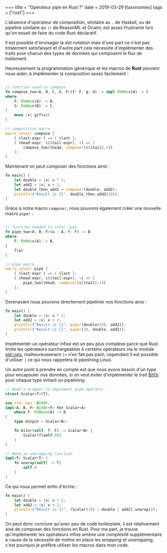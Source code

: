 +++
title = "Opérateur pipe en Rust ?" 
date = 2019-03-29
[taxonomies]
tags = ["rust"]
+++

L'absence d'opérateur de composition, similaire au `.` de Haskell, ou de pipeline similaire au `|>` de ReasonML et Ocaml, est assez frustrante lors qu'on essait de faire du code Rust déclaratif.

Il est possible d'envisager la _dot notation_ mais d'une part ce n'est pas totalement satisfaisant et d'autre part cela nécessite d'implémenter des traits pour chacun des types de données qui composent le flux de traitement.

Heureusement la programmation générique et les macros de **Rust** peuvent nous aider, à implémenter la composition assez facilement :

```rust

// function used to compose
fn compose_two<A, B, C, G, F>(f: F, g: G) -> impl FnOnce(A) -> C
where
    F: FnOnce(A) -> B,
    G: FnOnce(B) -> C,
{
    move |x| g(f(x))
}

// composition macro
macro_rules! compose {
    ( $last:expr ) => { $last };
    ( $head:expr, $($tail:expr), +) => {
        compose_two($head, compose!($($tail),+))
    };
}
```

Maintenant on peut composer des fonctions ainsi :

```rust
fn main() {
    let double = |x| x * 2;
    let add2 = |x| x + 2;
    let double_then_add2 = compose!(double, add2);
    println!("Result is {}", double_then_add2(10));
}
```

Grâce à notre macro `compose!`, nous pouvons également créer une nouvelle macro `pipe!` :

```rust

// function needed to infer type
fn pipe_two<A, B, F>(a : A, f: F) -> B
where
    F: FnOnce(A) -> B,
{
    f(a)
}

// pipe macro
macro_rules! pipe {
    ( $last:expr ) => { $last };
    ( $head:expr, $($tail:expr), +) => {
        pipe_two($head, compose!($($tail),+))
    };
}
```

Dorenavant nous pouvons directement pipeliner nos fonctions ainsi :

```rust
fn main() {
    let double = |x| x * 2;
    let add2 = |x| x + 2;
    println!("Result is {}", pipe!(double(10), add2));
    println!("Result is {}", pipe!(10, double, add2));
}
```

Implémenter un opérateur infixe est un peu plus complexe parce que Rust limite les opérateurs surchargeables à certains opérateurs via le module [std::ops](https://doc.rust-lang.org/std/ops/index.html), malheureusement `|>` n'en fait pas parti, cependant il est possible d'utiliser `|` ce qui nous rappelera le pipelining Linux.

Un autre point à prendre en compte est que nous avons besoin d'un type pour encapsuler nos données, si on veut éviter d'implémenter le trait [BitOr](https://doc.rust-lang.org/std/ops/trait.BitOr.html) pour chaque type initiant un pipelining.

```rust
// Need a wrapper to implement pipe operator
struct Scalar<T>(T);

use std::ops::BitOr;
impl<A, B, F> BitOr<F> for Scalar<A>
    where F: FnOnce(A) -> B
{
    type Output = Scalar<B>;

    fn bitor(self, f: F) -> Scalar<B> {
        Scalar(f(self.0))
    }
}

// Need an unwrapping function
impl<T> Scalar<T> {
    fn unwrap(self) -> T{
        self.0
    }
}
```

Ce qui nous permet enfin d'écrire :

```rust
fn main() {
    let double = |x| x * 2;
    let add2 = |x| x + 2;
    println!("Result is {}", (Scalar(10) | double | add2).unwrap());
}
```

On peut donc conclure qu'avec peu de code boilerplate, il est relativement aisé de composer des fonctions en Rust. Pour ma part, je trouve qu'implémenter les opérateurs infixe amène une complexité supplémentaire à cause de la nécessité de mettre en place les _wrapping_ et _unwrapping_, c'est pourquoi je préfère utiliser les macros dans mon code.

